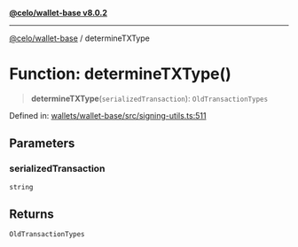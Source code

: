 [**@celo/wallet-base v8.0.2**](../README.md)

***

[@celo/wallet-base](../README.md) / determineTXType

# Function: determineTXType()

> **determineTXType**(`serializedTransaction`): `OldTransactionTypes`

Defined in: [wallets/wallet-base/src/signing-utils.ts:511](https://github.com/celo-org/developer-tooling/blob/master/packages/sdk/wallets/wallet-base/src/signing-utils.ts#L511)

## Parameters

### serializedTransaction

`string`

## Returns

`OldTransactionTypes`
